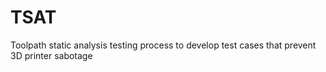 # TSAT
Toolpath static analysis testing process to develop test cases that prevent 3D printer sabotage
